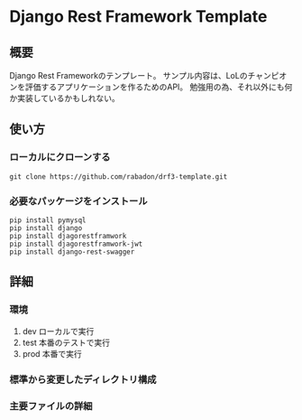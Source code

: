 # Django Rest Framework Template

## 概要
Django Rest Frameworkのテンプレート。
サンプル内容は、LoLのチャンピオンを評価するアプリケーションを作るためのAPI。
勉強用の為、それ以外にも何か実装しているかもしれない。

## 使い方
### ローカルにクローンする
`git clone https://github.com/rabadon/drf3-template.git`

### 必要なパッケージをインストール
```
pip install pymysql
pip install django
pip install djagorestframwork
pip install djagorestframwork-jwt
pip install django-rest-swagger
```


## 詳細
### 環境
1. dev ローカルで実行
2. test 本番のテストで実行
3. prod 本番で実行

### 標準から変更したディレクトリ構成
### 主要ファイルの詳細
